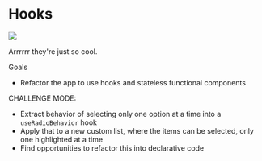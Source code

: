 # Hooks

![](https://static.parade.com/wp-content/uploads/2014/07/dustin-hoffman-new-hook-peter-pan-vtr.jpg)

Arrrrrr they're just so cool.

Goals

- Refactor the app to use hooks and stateless functional components

CHALLENGE MODE:

- Extract behavior of selecting only one option at a time into a `useRadioBehavior` hook
- Apply that to a new custom list, where the items can be selected, only one highlighted at a time
- Find opportunities to refactor this into declarative code

